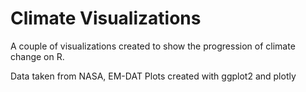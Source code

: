 # Climate Visualizations
A couple of visualizations created to show the progression of climate change on R. 

Data taken from NASA, EM-DAT
Plots created with ggplot2 and plotly
